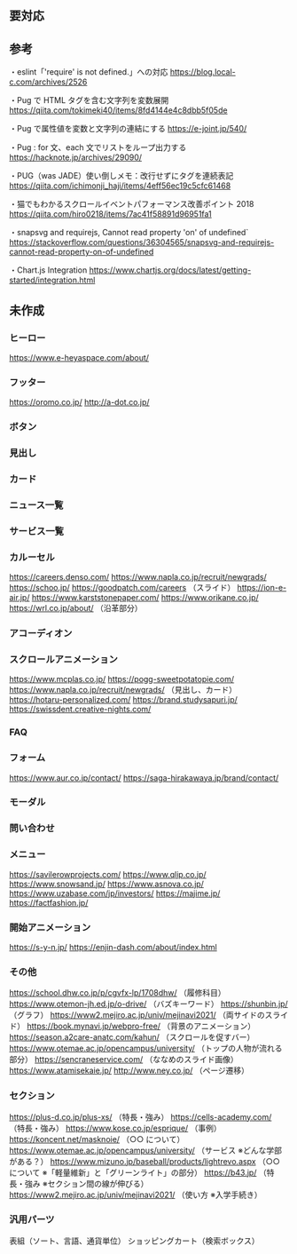 ## 要対応

## 参考

・eslint「'require' is not defined.」への対応
https://blog.local-c.com/archives/2526

・Pug で HTML タグを含む文字列を変数展開
https://qiita.com/tokimeki40/items/8fd4144e4c8dbb5f05de

・Pug で属性値を変数と文字列の連結にする
https://e-joint.jp/540/

・Pug : for 文、each 文でリストをループ出力する
https://hacknote.jp/archives/29090/

・PUG（was JADE）使い倒しメモ：改行せずにタグを連続表記
https://qiita.com/ichimonji_haji/items/4eff56ec19c5cfc61468

・猫でもわかるスクロールイベントパフォーマンス改善ポイント 2018
https://qiita.com/hiro0218/items/7ac41f58891d96951fa1

・snapsvg and requirejs, Cannot read property 'on' of undefined`
https://stackoverflow.com/questions/36304565/snapsvg-and-requirejs-cannot-read-property-on-of-undefined

・Chart.js Integration
https://www.chartjs.org/docs/latest/getting-started/integration.html

## 未作成

### ヒーロー

https://www.e-heyaspace.com/about/

### フッター

https://oromo.co.jp/
http://a-dot.co.jp/

### ボタン

### 見出し

### カード

### ニュース一覧

### サービス一覧

### カルーセル

https://careers.denso.com/
https://www.napla.co.jp/recruit/newgrads/
https://schoo.jp/
https://goodpatch.com/careers （スライド）
https://ion-e-air.jp/
https://www.karststonepaper.com/
https://www.orikane.co.jp/
https://wrl.co.jp/about/ （沿革部分）

### アコーディオン

### スクロールアニメーション

https://www.mcplas.co.jp/
https://pogg-sweetpotatopie.com/
https://www.napla.co.jp/recruit/newgrads/ （見出し、カード）
https://hotaru-personalized.com/
https://brand.studysapuri.jp/
https://swissdent.creative-nights.com/

### FAQ

### フォーム

https://www.aur.co.jp/contact/
https://saga-hirakawaya.jp/brand/contact/

### モーダル

### 問い合わせ

### メニュー

https://savilerowprojects.com/
https://www.qlip.co.jp/
https://www.snowsand.jp/
https://www.asnova.co.jp/
https://www.uzabase.com/jp/investors/
https://majime.jp/
https://factfashion.jp/

### 開始アニメーション

https://s-y-n.jp/
https://enjin-dash.com/about/index.html

### その他

https://school.dhw.co.jp/p/cgvfx-lp/1708dhw/ （履修科目）
https://www.otemon-jh.ed.jp/o-drive/ （バズキーワード）
https://shunbin.jp/ （グラフ）
https://www2.mejiro.ac.jp/univ/mejinavi2021/ （両サイドのスライド）
https://book.mynavi.jp/webpro-free/ （背景のアニメーション）
https://season.a2care-anatc.com/kahun/ （スクロールを促すバー）
https://www.otemae.ac.jp/opencampus/university/ （トップの人物が流れる部分）
https://sencraneservice.com/ （ななめのスライド画像）
https://www.atamisekaie.jp/
http://www.ney.co.jp/ （ページ遷移）

### セクション

https://plus-d.co.jp/plus-xs/ （特長・強み）
https://cells-academy.com/ （特長・強み）
https://www.kose.co.jp/esprique/ （事例）
https://koncent.net/masknoie/ （○○ について）
https://www.otemae.ac.jp/opencampus/university/ （サービス ※どんな学部がある？）
https://www.mizuno.jp/baseball/products/lightrevo.aspx （○○ について ※「軽量維新」と「グリーンライト」の部分）
https://b43.jp/ （特長・強み ※セクション間の線が伸びる）
https://www2.mejiro.ac.jp/univ/mejinavi2021/ （使い方 ※入学手続き）

### 汎用パーツ

表組（ソート、言語、通貨単位）
ショッピングカート（検索ボックス）
